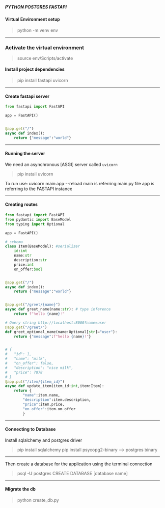 ##### PYTHON POSTGRES FASTAPI

#### Virtual Environment setup

> python -m venv env

---

### Activate the virtual environment

> source env/Scripts/activate

#### Install project dependencies

> pip install fastapi uvicorn

---

#### Create fastapi server

<!-- In main.py -->

```python
from fastapi import FastAPI

app = FastAPI()


@app.get("/")
async def index():
    return {"message":"world"}
```

---

#### Running the server

We need an asynchronous [ASGI] server called `uvicorn`

> pip install uvicorn

To run use: uvicorn main:app --reload
main is referring main.py file
app is referring to the FASTAPI instance

---

#### Creating routes

```python
from fastapi import FastAPI
from pydantic import BaseModel
from typing import Optional

app = FastAPI()

# schema
class Item(BaseModel): #serializer
    id:int
    name:str
    description:str
    price:int
    on_offer:bool


@app.get("/")
async def index():
    return {"message":"world"}


@app.get("/greet/{name}")
async def greet_name(name:str): # type inference
    return f"hello {name}!"

# Query string http://localhost:8000?name=user
@app.get("/greet/")
def greet_optional_name(name:Optional[str]="user"):
    return {"message":f"hello {name}!"}


# {
#   "id": 1,
#   "name": "milk",
#   "on_offer": false,
#   "description": "nice milk",
#   "price": 7878
# }
@app.put("/item/{item_id}")
async def update_item(item_id:int,item:Item):
    return {
        "name":item.name,
        "description":item.description,
        "price":item.price,
        "on_offer":item.on_offer
        }
```

---

#### Connecting to Database

Install sqlalchemy and postgres driver

> pip install sqlalchemy
> pip install psycopg2-binary --> postgres binary

---

Then create a database for the application using the terminal connection

> psql -U postgres
> CREATE DATABASE [database name]

---

#### Migrate the db

> python create_db.py
